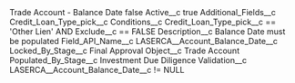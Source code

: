 <?xml version="1.0" encoding="UTF-8"?>
<CustomMetadata xmlns="http://soap.sforce.com/2006/04/metadata" xmlns:xsi="http://www.w3.org/2001/XMLSchema-instance" xmlns:xsd="http://www.w3.org/2001/XMLSchema">
    <label>Trade Account - Balance Date</label>
    <protected>false</protected>
    <values>
        <field>Active__c</field>
        <value xsi:type="xsd:boolean">true</value>
    </values>
    <values>
        <field>Additional_Fields__c</field>
        <value xsi:type="xsd:string">Credit_Loan_Type_pick__c</value>
    </values>
    <values>
        <field>Conditions__c</field>
        <value xsi:type="xsd:string">Credit_Loan_Type_pick__c == &apos;Other Lien&apos; AND Exclude__c == FALSE</value>
    </values>
    <values>
        <field>Description__c</field>
        <value xsi:type="xsd:string">Balance Date must be populated</value>
    </values>
    <values>
        <field>Field_API_Name__c</field>
        <value xsi:type="xsd:string">LASERCA__Account_Balance_Date__c</value>
    </values>
    <values>
        <field>Locked_By_Stage__c</field>
        <value xsi:type="xsd:string">Final Approval</value>
    </values>
    <values>
        <field>Object__c</field>
        <value xsi:type="xsd:string">Trade Account</value>
    </values>
    <values>
        <field>Populated_By_Stage__c</field>
        <value xsi:type="xsd:string">Investment Due Diligence</value>
    </values>
    <values>
        <field>Validation__c</field>
        <value xsi:type="xsd:string">LASERCA__Account_Balance_Date__c != NULL</value>
    </values>
</CustomMetadata>
